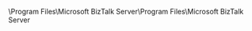 <span data-ttu-id="ffd6e-101">\Program Files\Microsoft BizTalk Server</span><span class="sxs-lookup"><span data-stu-id="ffd6e-101">\Program Files\Microsoft BizTalk Server</span></span>
